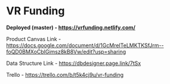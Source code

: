 # VR Funding

**Deployed (master) - https://vrfunding.netlify.com/**

Product Canvas Link - https://docs.google.com/document/d/1GcMreITeLMKTKSfJrm--foQD0BMXoCbIGimsz8kB8Vw/edit?usp=sharing

Data Structure Link - https://dbdesigner.page.link/7tSx

Trello - https://trello.com/b/t5k4cj9u/vr-funding
